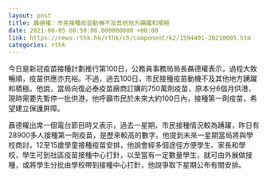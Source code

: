 ```yaml
---
layout: post
title: 聶德權：巿民接種疫苗動機不及其他地方踴躍和積極
date: 2021-06-05 08:59:08.000000000 +08:00
link: https://news.rthk.hk/rthk/ch/component/k2/1594401-20210605.htm
categories: rthk
---
```


今日是新冠疫苗接種計劃推行第100日，公務員事務局局長聶德權表示，過程大致暢順，疫苗供應亦充裕。不過，過去100日，巿民接種疫苗動機不及其他地方踴躍和積極。他說，當局向復必泰疫苗廠商訂購的750萬劑疫苗，原本分6個月供港，現時需要先暫停一批供港，他呼籲巿民於未來大約100日內，接種第一劑疫苗，希望建立保護屏障。

聶德權出席一個電台節目時又表示，過去一星期，巿民接種情況較為踴躍，昨日有28900多人接種第一劑疫苗，是歷來較高的數字。他提到未來一星期當局將與學校商討，12至15歲學童接種疫苗安排，他說會經多個途徑方便學生、家長和學校，學生可到社區疫苗接種中心打針，以至當有一定數量學生，就可由外展做接種，或將學生分批由學校帶到接種中心打針，他說爭取下星期公布有關安排。
